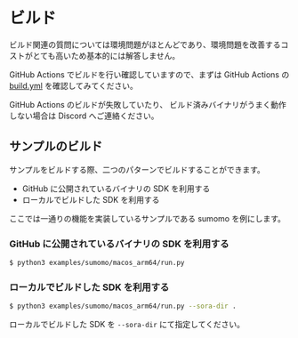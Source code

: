 # ビルド

ビルド関連の質問については環境問題がほとんどであり、環境問題を改善するコストがとても高いため基本的には解答しません。

GitHub Actions でビルドを行い確認していますので、まずは GitHub Actions の [build.yml](https://github.com/shiguredo/sora-cpp-sdk/blob/develop/.github/workflows/build.yml) を確認してみてください。

GitHub Actions のビルドが失敗していたり、
ビルド済みバイナリがうまく動作しない場合は Discord へご連絡ください。

## サンプルのビルド

サンプルをビルドする際、二つのパターンでビルドすることができます。

- GitHub に公開されているバイナリの SDK を利用する
- ローカルでビルドした SDK を利用する

ここでは一通りの機能を実装しているサンプルである sumomo を例にします。

### GitHub に公開されているバイナリの SDK を利用する

```bash
$ python3 examples/sumomo/macos_arm64/run.py
```

### ローカルでビルドした SDK を利用する

```bash
$ python3 examples/sumomo/macos_arm64/run.py --sora-dir .
```

ローカルでビルドした SDK を `--sora-dir` にて指定してください。
